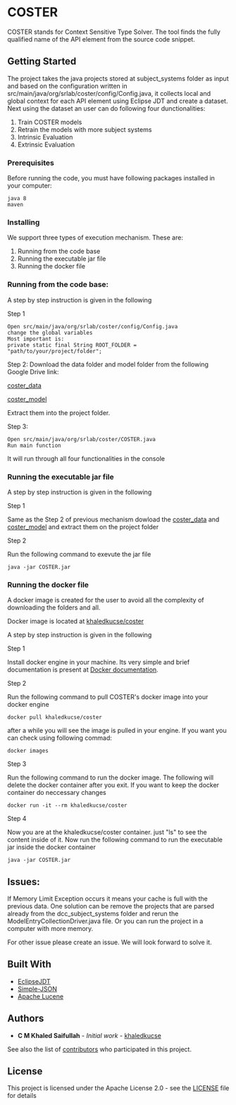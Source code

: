 # COSTER
COSTER stands for Context Sensitive Type Solver. The tool finds the fully qualified name of the API element from the source code snippet.

## Getting Started

The project takes the java projects stored at subject_systems folder as input and based on the configuration written in src/main/java/org/srlab/coster/config/Config.java, it collects local and global context for each API element using Eclipse JDT and create a dataset. Next using the dataset an user can do following four dunctionalities:
 
1. Train COSTER models
2. Retrain the models with more subject systems
3. Intrinsic Evaluation
4. Extrinsic Evaluation 

### Prerequisites

Before running the code, you must have following packages installed in your computer:

```
java 8
maven
```

### Installing
We support three types of execution mechanism. These are:
1. Running from the code base
2. Running the executable jar file
3. Running the docker file


### Running from the code base:

A step by step instruction is given in the following

Step 1

```
Open src/main/java/org/srlab/coster/config/Config.java
change the global variables
Most important is:
private static final String ROOT_FOLDER = "path/to/your/project/folder";
```

Step 2: 
Download the data folder and model folder from the following Google Drive link:

[coster_data](https://drive.google.com/open?id=1Nbei0Y0aURAyc7AgVo4V8wW8kv-6baF5)

[coster_model](https://drive.google.com/open?id=1bVjk5BgX9Hcc5BBeyxjok0a5yH7lqxnQ)

Extract them into the project folder.


Step 3: 
```
Open src/main/java/org/srlab/coster/COSTER.java
Run main function
```
It will run through all four functionalities in the console

### Running the executable jar file
A step by step instruction is given in the following

Step 1

Same as the Step 2 of previous mechanism dowload the [coster_data](https://drive.google.com/open?id=1Nbei0Y0aURAyc7AgVo4V8wW8kv-6baF5)
and [coster_model](https://drive.google.com/open?id=1bVjk5BgX9Hcc5BBeyxjok0a5yH7lqxnQ)
and extract them on the project folder

Step 2

Run the following command to exevute the jar file
```
java -jar COSTER.jar
```



### Running the docker file
A docker image is created for the user to avoid all the complexity of downloading the folders and all.

Docker image is located at [khaledkucse/coster](https://hub.docker.com/r/khaledkucse/coster)

A step by step instruction is given in the following

Step 1

Install docker engine in your machine. Its very simple and brief documentation is present at [Docker documentation](https://docs.docker.com/v17.09/engine/installation/).

Step 2

Run the following command to pull COSTER's docker image into your docker engine
```
docker pull khaledkucse/coster
```

after a while you will see the image is pulled in your engine. If you want you can check using following commad:

```
docker images
```

Step 3

Run the following command to run the docker image. The following will delete the docker container after you exit. If you want to keep the docker container do neccessary changes
```
docker run -it --rm khaledkucse/coster
```

Step 4

Now you are at the khaledkucse/coster container. just "ls" to see the content inside of it. Now run the following command to run the executable jar inside the docker container

```
java -jar COSTER.jar
```



## Issues:

If Memory Limit Exception occurs it means your cache is full with the previous data. One solution can be remove the projects that are parsed already from the dcc_subject_systems folder and rerun the ModelEntryCollectionDriver.java file. Or you can run the project in a computer with more memory.

For other issue please create an issue. We will look forward to solve it.

## Built With

* [EclipseJDT](https://github.com/eclipse/eclipse.jdt.core)
* [Simple-JSON](https://mvnrepository.com/artifact/com.googlecode.json-simple/json-simple)
* [Apache Lucene](https://lucene.apache.org/)


## Authors

* **C M Khaled Saifullah** - *Initial work* - [khaledkucse](https://github.com/khaledkucse)

See also the list of [contributors](https://github.com/khaledkucse/COSTER/graphs/contributorss) who participated in this project.

## License

This project is licensed under the Apache License 2.0 - see the [LICENSE](LICENSE) file for details


